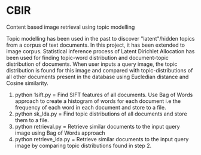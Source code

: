 # CBIR
Content based image retrieval using topic modelling

Topic modelling has been used in the past to discover "latent"/hidden topics from a corpus of text documents. In this project, it has been extended to image corpus. Statistical inference process of Latent Dirichlet Allocation has been used for finding topic-word distribution and document-topic distribution of documents. 
When user inputs a query image, the topic distribution is found for this image and compared with topic-distributions of all other documents present in the database using Eucledian distance and Cosine similarity.

1. python 1sift.py = Find SIFT features of all documents. Use Bag of Words approach to create a histogram of words for each document i.e the frequency of each word in each document and store to a file.
2. python sk_lda.py = Find topic distributions of all documents and store them to a file.
3. python retrieval.py = Retrieve similar documents to the input query image using Bag of Words approach
4. python retrieve_lda.py = Retrieve similar documents to the input query image by comparing topic distributions found in step 2.
